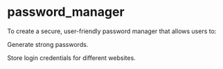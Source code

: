 # password_manager
To create a secure, user-friendly password manager that allows users to:

Generate strong passwords.

Store login credentials for different websites.

